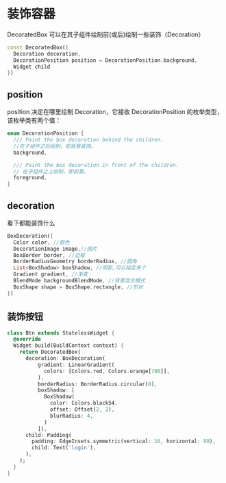 # 装饰容器

DecoratedBox 可以在其子组件绘制前(或后)绘制一些装饰（Decoration）

```dart
const DecoratedBox({
  Decoration decoration,
  DecorationPosition position = DecorationPosition.background,
  Widget child
})
```

## position

position 决定在哪里绘制 Decoration，它接收 DecorationPosition 的枚举类型，该枚举类有两个值：

```dart
enum DecorationPosition {
  /// Paint the box decoration behind the children.
  //在子组件之后绘制，即背景装饰。
  background,

  /// Paint the box decoration in front of the children.
  // 在子组件之上绘制，即前景。
  foreground,
}
```

## decoration

看下都能装饰什么

```dart
BoxDecoration({
  Color color, //颜色
  DecorationImage image,//图片
  BoxBorder border, //边框
  BorderRadiusGeometry borderRadius, //圆角
  List<BoxShadow> boxShadow, //阴影,可以指定多个
  Gradient gradient, //渐变
  BlendMode backgroundBlendMode, //背景混合模式
  BoxShape shape = BoxShape.rectangle, //形状
})
```

## 装饰按钮

```dart
class Btn extends StatelessWidget {
  @override
  Widget build(BuildContext context) {
    return DecoratedBox(
      decoration: BoxDecoration(
          gradient: LinearGradient(
            colors: [Colors.red, Colors.orange[700]],
          ),
          borderRadius: BorderRadius.circular(8),
          boxShadow: [
            BoxShadow(
              color: Colors.black54,
              offset: Offset(2, 2),
              blurRadius: 4,
            )
          ]),
      child: Padding(
        padding: EdgeInsets.symmetric(vertical: 16, horizontal: 80),
        child: Text('login'),
      ),
    );
  }
}
```
